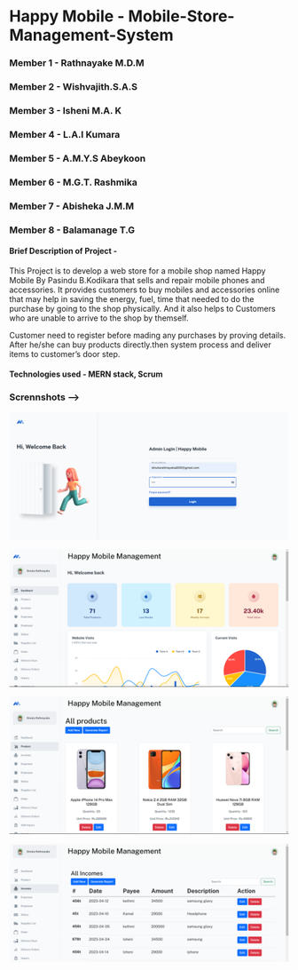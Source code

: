 # Happy Mobile - Mobile-Store-Management-System

### Member 1 - Rathnayake M.D.M
### Member 2 - Wishvajith.S.A.S 
### Member 3 - Isheni M.A. K 
### Member 4 - L.A.I Kumara
### Member 5 - A.M.Y.S Abeykoon
### Member 6 - M.G.T. Rashmika
### Member 7 - Abisheka J.M.M
### Member 8 - Balamanage T.G


#### Brief Description of Project - 

This Project is to develop a web store for a mobile shop named Happy Mobile By Pasindu B.Kodikara that sells and repair mobile phones and accessories.
It provides customers to buy mobiles and accessories online that may help in saving the energy, fuel, time that needed to do the purchase by going to the shop physically. And it also helps to Customers who are unable to arrive to the shop by themself.

Customer need to register before mading any purchases by proving details. After he/she can buy products directly.then system process and deliver items to customer’s door step.



#### Technologies used - MERN stack, Scrum

### Scrennshots -->
<img src = "Mobile-Store-Management_System/src/front-end/public/assets/images/admin-happy-mobile/loginPage.png"> </br>

<img src = "Mobile-Store-Management_System/src/front-end/public/assets/images/admin-happy-mobile/AdminDashbord.png"> </br>


<img src = "Mobile-Store-Management_System/src/front-end/public/assets/images/admin-happy-mobile/ProductPage.png">  </br>

<img src = "Mobile-Store-Management_System/src/front-end/public/assets/images/admin-happy-mobile/incomePage.png"> </br>



